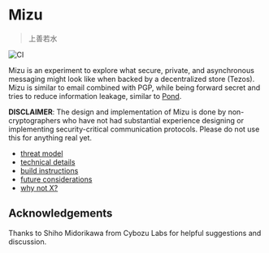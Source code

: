 # Mizu

> 上善若水

![CI](https://github.com/mt-caret/mizu/workflows/CI/badge.svg)

Mizu is an experiment to explore what secure, private, and asynchronous
messaging might look like when backed by a decentralized store (Tezos).
Mizu is similar to email combined with PGP, while being forward secret and
tries to reduce information leakage, similar to
[Pond](https://web.archive.org/web/20151101081526/https://pond.imperialviolet.org/).

**DISCLAIMER**: The design and implementation of Mizu is done by
non-cryptographers who have not had substantial experience designing or
implementing security-critical communication protocols. Please do not use
this for anything real yet.

- [threat model](./docs/threat_model.md)
- [technical details](./docs/technical_details.md)
- [build instructions](./docs/build_instructions.md)
- [future considerations](./docs/future_considerations.md)
- [why not X?](./docs/why_not.md)

## Acknowledgements

Thanks to Shiho Midorikawa from Cybozu Labs for helpful suggestions and discussion.
